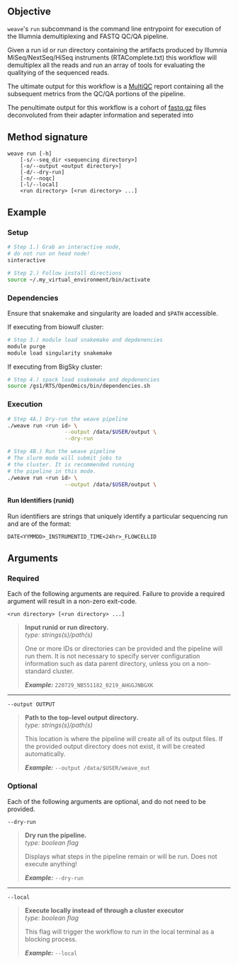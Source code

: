 ## Objective

`weave`'s `run` subcommand is the command line entrypoint for execution of the Illumnia demultiplexing and FASTQ QC/QA pipeline. 

Given a run id or run directory containing the artifacts produced by Illumnia MiSeq/NextSeq/HiSeq instruments (RTAComplete.txt) this workflow will
demultiplex all the reads and run an array of tools for evaluating the qualitying of the sequenced reads.

The ultimate output for this workflow is a [MultiQC](https://multiqc.info/examples/rna-seq/multiqc_report) report containing all the
subsequent metrics from the QC/QA portions of the pipeline. 

The penultimate output for this workflow is a cohort of [fastq.gz](https://knowledge.illumina.com/software/general/software-general-reference_material-list/000002211) files
deconvoluted from their adapter information and seperated into 

## Method signature
```text
weave run [-h] 
    [-s/--seq_dir <sequencing directory>] 
    [-o/--output <output directory>] 
    [-d/--dry-run] 
    [-n/--noqc] 
    [-l/--local] 
    <run directory> [<run directory> ...]
```

## Example

### Setup
```bash 
# Step 1.) Grab an interactive node,
# do not run on head node!
sinteractive

# Step 2.) Follow install directions
source ~/.my_virtual_environment/bin/activate
```

### Dependencies

Ensure that snakemake and singularity are loaded and `$PATH` accessible.

If executing from biowulf cluster:

```bash
# Step 3.) module load snakemake and depdenencies 
module purge
module load singularity snakemake
```

If executing from BigSky cluster:

```bash
# Step 4.) spack load snakemake and depdenencies
source /gs1/RTS/OpenOmics/bin/dependencies.sh
```

### Execution

```bash
# Step 4A.) Dry-run the weave pipeline
./weave run <run id> \
                  --output /data/$USER/output \
                  --dry-run

# Step 4B.) Run the weave pipeline
# The slurm mode will submit jobs to 
# the cluster. It is recommended running 
# the pipeline in this mode.
./weave run <run id> \
                  --output /data/$USER/output \
```

#### Run Identifiers (runid)

Run identifiers are strings that uniquely identify a particular sequencing run and are of the format:

`DATE<YYMMDD>_INSTRUMENTID_TIME<24hr>_FLOWCELLID`

## Arguments

### Required
Each of the following arguments are required. Failure to provide a required argument will result in a non-zero exit-code.

  `<run directory> [<run directory> ...]`  
> **Input runid or run directory.**  
> *type: strings(s)/path(s)*  
> 
> One or more IDs or directories can be provided and the pipeline will run them. 
> It is not necessary to specify server configuration information such as data parent directory, unless you
> on a non-standard cluster.
> 
> ***Example:*** `220729_NB551182_0219_AHGGJNBGXK`

---  
  `--output OUTPUT`
> **Path to the top-level output directory.**   
> *type: strings(s)/path(s)*  
>   
> This location is where the pipeline will create all of its output files. If the provided output directory does not exist, it will be created automatically.
> 
> ***Example:*** `--output /data/$USER/weave_out`

### Optional

Each of the following arguments are optional, and do not need to be provided. 

  `--dry-run`            
> **Dry run the pipeline.**  
> *type: boolean flag*
> 
> Displays what steps in the pipeline remain or will be run. Does not execute anything!
>
> ***Example:*** `--dry-run`

---  
  `--local`            
> **Execute locally instead of through a cluster executor**  
> *type: boolean flag*
> 
> This flag will trigger the workflow to run in the local terminal as a blocking process.
>
> ***Example:*** `--local`
